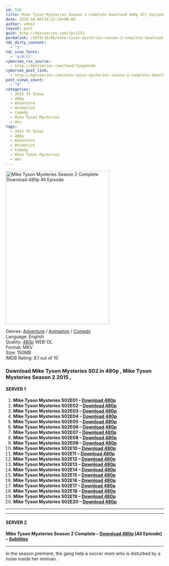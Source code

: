 ```yaml
---
id: 516
title: Mike Tyson Mysteries Season 2 Complete Download 480p All Episode
date: 2019-10-06T14:22:18+00:00
author: admin
layout: post
guid: http://4gtvseries.com/?p=1153
permalink: /2019/10/06/mike-tyson-mysteries-season-2-complete-download-480p-all-episode-2/
tdc_dirty_content:
  - "1"
tdc_icon_fonts:
  - 'a:0:{}'
cyberseo_rss_source:
  - http://4gtvseries.com/feed/?paged=84
cyberseo_post_link:
  - http://4gtvseries.com/mike-tyson-mysteries-season-2-complete-download-480p-all-episode/
post_views_count:
  - "0"
categories:
  - 2015 TV Shows
  - 480p
  - Adventure
  - Animation
  - Comedy
  - Mike Tyson Mysteries
  - mkv
tags:
  - 2015 TV Shows
  - 480p
  - Adventure
  - Animation
  - Comedy
  - Mike Tyson Mysteries
  - mkv
---
```

<img loading="lazy" class="aligncenter" src="https://4.bp.blogspot.com/-UiQRvcau1tA/XZn4We-_MlI/AAAAAAAAAYE/0dGN4LYp3QQKwZAs_gyWLPoxyqVDS72jQCK4BGAYYCw/s1600/Mike%2BTyson%2BMysteries%2BSeason%2B2.jpg" alt="Mike Tyson Mysteries Season 2 Complete Download 480p All Episode" width="330" height="488" />

Genres: <a href="http://4gtvseries.com/tag/adventure/" data-wpel-link="internal">Adventure</a> / <a href="http://4gtvseries.com/tag/animation/" data-wpel-link="internal">Animation</a> / <a href="http://4gtvseries.com/tag/comedy/" data-wpel-link="internal">Comedy</a>  
Language: English  
Quality:&nbsp;<a href="http://4gtvseries.com/tag/480p/" data-wpel-link="internal">480p</a> WEB-DL  
Format: MKV  
Size: 150MB  
IMDB Rating: 8.1 out of 10

### **Download Mike Tyson Mysteries S02 in 480p , Mike Tyson Mysteries Season 2 2015 ,&nbsp;**

#### <span><strong>SERVER 1</strong></span>

  1. **Mike Tyson Mysteries S02E01 – <a href="http://slink.dl480p.xyz/fE8rR" data-wpel-link="external" target="_blank" rel="nofollow external noopener noreferrer" class="wpel-icon-left"><i class="wpel-icon fa fa-download" aria-hidden="true"></i>Download 480p</a>**
  2. **Mike Tyson Mysteries S02E02 – <a href="http://slink.dl480p.xyz/7PcZa" data-wpel-link="external" target="_blank" rel="nofollow external noopener noreferrer" class="wpel-icon-left"><i class="wpel-icon fa fa-download" aria-hidden="true"></i>Download 480p</a>**
  3. **Mike Tyson Mysteries S02E03 – <a href="http://slink.dl480p.xyz/CV9fdo5G" data-wpel-link="external" target="_blank" rel="nofollow external noopener noreferrer" class="wpel-icon-left"><i class="wpel-icon fa fa-download" aria-hidden="true"></i>Download 480p</a>**
  4. **Mike Tyson Mysteries S02E04 – <a href="http://slink.dl480p.xyz/JqD35SV" data-wpel-link="external" target="_blank" rel="nofollow external noopener noreferrer" class="wpel-icon-left"><i class="wpel-icon fa fa-download" aria-hidden="true"></i>Download 480p</a>**
  5. **Mike Tyson Mysteries S02E05 – <a href="http://slink.dl480p.xyz/pSBo" data-wpel-link="external" target="_blank" rel="nofollow external noopener noreferrer" class="wpel-icon-left"><i class="wpel-icon fa fa-download" aria-hidden="true"></i>Download 480p</a>**
  6. **Mike Tyson Mysteries S02E06 – <a href="http://slink.dl480p.xyz/xL4pUXo" data-wpel-link="external" target="_blank" rel="nofollow external noopener noreferrer" class="wpel-icon-left"><i class="wpel-icon fa fa-download" aria-hidden="true"></i>Download 480p</a>**
  7. **Mike Tyson Mysteries S02E07 – <a href="http://slink.dl480p.xyz/BVCJgi" data-wpel-link="external" target="_blank" rel="nofollow external noopener noreferrer" class="wpel-icon-left"><i class="wpel-icon fa fa-download" aria-hidden="true"></i>Download 480p</a>**
  8. **Mike Tyson Mysteries S02E08 – <a href="http://slink.dl480p.xyz/VVu1i" data-wpel-link="external" target="_blank" rel="nofollow external noopener noreferrer" class="wpel-icon-left"><i class="wpel-icon fa fa-download" aria-hidden="true"></i>Download 480p</a>**
  9. **Mike Tyson Mysteries S02E09 – <a href="http://slink.dl480p.xyz/UOaLH6P" data-wpel-link="external" target="_blank" rel="nofollow external noopener noreferrer" class="wpel-icon-left"><i class="wpel-icon fa fa-download" aria-hidden="true"></i>Download 480p</a>**
 10. **Mike Tyson Mysteries S02E10 – <a href="http://slink.dl480p.xyz/Sr6LoLn" data-wpel-link="external" target="_blank" rel="nofollow external noopener noreferrer" class="wpel-icon-left"><i class="wpel-icon fa fa-download" aria-hidden="true"></i>Download 480p</a>**
 11. **Mike Tyson Mysteries S02E11 – <a href="http://slink.dl480p.xyz/4nHYfAr" data-wpel-link="external" target="_blank" rel="nofollow external noopener noreferrer" class="wpel-icon-left"><i class="wpel-icon fa fa-download" aria-hidden="true"></i>Download 480p</a>**
 12. **Mike Tyson Mysteries S02E12 – <a href="http://slink.dl480p.xyz/MXktDzw" data-wpel-link="external" target="_blank" rel="nofollow external noopener noreferrer" class="wpel-icon-left"><i class="wpel-icon fa fa-download" aria-hidden="true"></i>Download 480p</a>**
 13. **Mike Tyson Mysteries S02E13 – <a href="http://slink.dl480p.xyz/7GWGReS" data-wpel-link="external" target="_blank" rel="nofollow external noopener noreferrer" class="wpel-icon-left"><i class="wpel-icon fa fa-download" aria-hidden="true"></i>Download 480p</a>**
 14. **Mike Tyson Mysteries S02E14 – <a href="http://slink.dl480p.xyz/XAGZg4g" data-wpel-link="external" target="_blank" rel="nofollow external noopener noreferrer" class="wpel-icon-left"><i class="wpel-icon fa fa-download" aria-hidden="true"></i>Download 480p</a>**
 15. **Mike Tyson Mysteries S02E15 – <a href="http://slink.dl480p.xyz/rr08ibai" data-wpel-link="external" target="_blank" rel="nofollow external noopener noreferrer" class="wpel-icon-left"><i class="wpel-icon fa fa-download" aria-hidden="true"></i>Download 480p</a>**
 16. **Mike Tyson Mysteries S02E16 – <a href="http://slink.dl480p.xyz/gpDW" data-wpel-link="external" target="_blank" rel="nofollow external noopener noreferrer" class="wpel-icon-left"><i class="wpel-icon fa fa-download" aria-hidden="true"></i>Download 480p</a>**
 17. **Mike Tyson Mysteries S02E17 – <a href="http://slink.dl480p.xyz/yThZa47" data-wpel-link="external" target="_blank" rel="nofollow external noopener noreferrer" class="wpel-icon-left"><i class="wpel-icon fa fa-download" aria-hidden="true"></i>Download 480p</a>**
 18. **Mike Tyson Mysteries S02E18 – <a href="http://slink.dl480p.xyz/SXaI" data-wpel-link="external" target="_blank" rel="nofollow external noopener noreferrer" class="wpel-icon-left"><i class="wpel-icon fa fa-download" aria-hidden="true"></i>Download 480p</a>**
 19. **Mike Tyson Mysteries S02E19 – <a href="http://slink.dl480p.xyz/DwJA4U" data-wpel-link="external" target="_blank" rel="nofollow external noopener noreferrer" class="wpel-icon-left"><i class="wpel-icon fa fa-download" aria-hidden="true"></i>Download 480p</a>**
 20. **Mike Tyson Mysteries S02E20 – <a href="http://slink.dl480p.xyz/01Wg" data-wpel-link="external" target="_blank" rel="nofollow external noopener noreferrer" class="wpel-icon-left"><i class="wpel-icon fa fa-download" aria-hidden="true"></i>Download 480p</a>**

* * *

* * *

#### <span><strong>SERVER 2</strong></span>

**Mike Tyson Mysteries Season 2 Complete – <a href="http://dl480p.xyz/924/" data-wpel-link="external" target="_blank" rel="nofollow external noopener noreferrer" class="wpel-icon-left"><i class="wpel-icon fa fa-download" aria-hidden="true"></i>Download 480p</a> [All Episode] – <a href="https://subscene.com/subtitles/mike-tyson-mysteries" data-wpel-link="external" target="_blank" rel="nofollow external noopener noreferrer" class="wpel-icon-left"><i class="wpel-icon fa fa-download" aria-hidden="true"></i>Subtitles</a>**

* * *

In the season premiere, the gang help a soccer mom who is disturbed by a noise inside her minivan.

<div align="center">
</div>